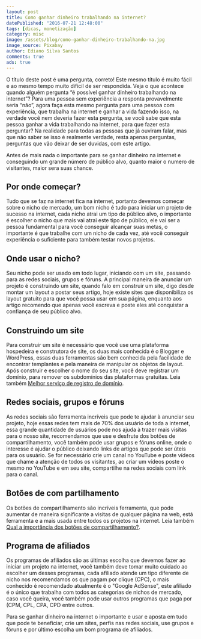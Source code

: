 ```yaml
---
layout: post
title: Como ganhar dinheiro trabalhando na internet?
datePublished: "2016-07-21 12:48:00"
tags: [dicas, monetização]
category: misc
image: /assets/blog/como-ganhar-dinheiro-trabalhando-na.jpg
image_source: Pixabay
author: Ediano Silva Santos
comments: true
ads: true
---
```


O título deste post é uma pergunta, correto! Este mesmo título é muito fácil e ao mesmo tempo muito difícil de ser respondida. Veja o que acontece quando alguém pergunta “é possível ganhar dinheiro trabalhando na internet”? Para uma pessoa sem experiência a responta provavelmente seria “não”, agora faça esta mesmo pergunta para uma pessoa com experiência, que trabalha na internet e ganhar a vida fazendo isso, na verdade você nem deveria fazer esta pergunta, se você sabe que esta pessoa ganhar a vida trabalhando na internet, para que fazer esta perguntar? Na realidade para todas as pessoas que já ouviram falar, mas que não saber se isso é realmente verdade, resta apenas perguntas, perguntas que vão deixar de ser duvidas, com este artigo.

Antes de mais nada o importante para se ganhar dinheiro na internet e conseguindo um grande número de público alvo, quanto maior o numero de visitantes, maior sera suas chance.

## Por onde começar?
Tudo que se faz na internet fica na internet, portanto devemos começar sobre o nicho de mercado, um bom nicho é tudo para iniciar um projeto de sucesso na internet, cada nicho atrai um tipo de público alvo, o importante é escolher o nicho que mais vai atrai este tipo de público, ele vai ser a pessoa fundamental para você conseguir alcançar suas metas, o importante é que trabalhe com um nicho de cada vez, até você conseguir experiência o suficiente para também testar novos projetos.

## Onde usar o nicho?
Seu nicho pode ser usado em todo lugar, iniciando com um site, passando para as redes sociais, grupos e fóruns. A principal maneira de anunciar um projeto é construindo um site, quando falo em construir um site, digo desde montar um layout a postar seus artigo, hoje existe sites que disponibiliza os layout gratuito para que você possa usar em sua página, enquanto aos artigo recomendo que apenas você escreva e poste eles até conquistar a confiança de seu público alvo.

## Construindo um site
Para construir um site é necessário que você use uma plataforma hospedeira e construtora de site, os duas mais conhecida é o Blogger e WordPress, essas duas ferramentas são bem conhecida pela facilidade de encontrar templantes e pela maneira de manipular os objetos de layout. Após construir e escolher o nome do seu site, você deve registrar um domínio, para remover os subdomínios das plataformas gratuitas. Leia também <a href="http://www.insideblock.com/blog/melhor-servico-de-registro-de-dominio.html" target="_blank" rel="noopener">Melhor serviço de registro de domínio</a>.

## Redes sociais, grupos e fóruns
As redes sociais são ferramenta incríveis que pode te ajudar à anunciar seu projeto, hoje essas redes tem mais de 70% dos usuário de toda a internet, essa grande quantidade de usuários pode nos ajuda à trazer mais visitas para o nosso site, recomendamos que use e desfrute dos botões de compartilhamento, você também pode usar grupos e fóruns online, onde o interesse é ajudar o público deixando links de artigos que pode ser úteis para os usuário. Se for necessário crie um canal no YouTube e poste vídeos que chame a atenção de todos os visitantes, ao criar um vídeos poste o mesmo no YouTube e em seu site, compartilhe na redes sociais com link para o canal.

## Botões de com partilhamento
Os botões de compartilhamento são incríveis ferramenta, que pode aumentar de maneira significante a visitas de qualquer página na web, está ferramenta e a mais usada entre todos os projetos na internet. Leia também <a href="http://www.insideblock.com/blog/qual-importancia-dos-botoes-de.html" target="_blank" rel="noopener">Qual a importância dos botões de compartilhamento?</a>.

## Programa de afiliados
Os programas de afiliados são as últimas escolha que devemos fazer ao iniciar um projeto na internet, você também deve tomar muito cuidado ao escolher um desses programas, cada afiliado atende um tipo diferente de nicho nos recomendamos os que pagam por clique (CPC), o mais conhecido é recomendado atualmente é o "Google AdSense", este afiliado é o único que trabalha com todos as categorias de nichos de mercado, caso você queira, você também pode usar outros programas que paga por (CPM, CPL, CPA, CPD entre outros.

Para se ganhar dinheiro na internet o importante e usar e aposta em tudo que pode te beneficiar, crie um sites, perfis nas redes sociais, use grupos e fóruns e por último escolha um bom programa de afiliados.